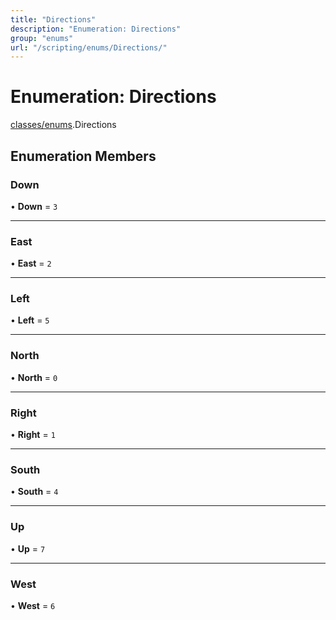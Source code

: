 ```yaml
---
title: "Directions"
description: "Enumeration: Directions"
group: "enums"
url: "/scripting/enums/Directions/"
---
```


# Enumeration: Directions

[classes/enums](/scripting/modules).Directions

## Enumeration Members

### Down

• **Down** = ``3``

___

### East

• **East** = ``2``

___

### Left

• **Left** = ``5``

___

### North

• **North** = ``0``

___

### Right

• **Right** = ``1``

___

### South

• **South** = ``4``

___

### Up

• **Up** = ``7``

___

### West

• **West** = ``6``
